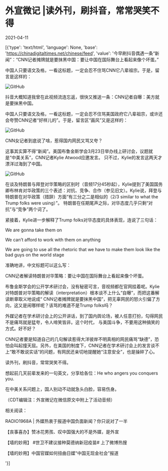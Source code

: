 # 外宣微记 | ​读外刊，刷抖音，常常哭笑不得

2021-04-11

[{'type': 'text/html', 'language': None, 'base': 'https://chinadigitaltimes.net/chinese/feed', 'value': '今早刷抖音偶遇一条“新闻”：“CNN记者摊牌就是要抹黑中国：要让中国在国际舞台上看起来像个坏蛋。”

中国人只要语文及格，一看这标题，一定会忍不住骂CNN它八辈祖宗。于是，留言是这样的：

![GitHub](https://chinadigitaltimes.net/chinese/files/2021/04/post-664664-607207092ee42.)

抖音大概知道我曾在此视频流连忘返，很快又推送一条：CNN记者自曝：美方就是要抹黑中国。

中国人只要语文及格，一看这标题，一定会忍不住骂美国政府它八辈祖宗，或许还会夸赞CNN记者“好样儿的”。于是，留言区“画风”又是这样的：

![GitHub](https://chinadigitaltimes.net/chinese/files/2021/04/post-664664-6072070b61eda.)

CNN女记者到底说了啥，惹得国内网民又骂又夸？

这事其实算不得“新闻”。美国布鲁金斯学会3月23日举办线上研讨会，议题就是“中美关系”，CNN记者Kylie Atwood应邀发言。 只不过，Kylie的发言这两天才漂洋过海到了中国。

![GitHub](https://chinadigitaltimes.net/chinese/files/2021/04/post-664664-6072070ded206.png)

在谈及特朗普与拜登对华策略的区别时（音频17分45秒起），Kylie提到了美国国务卿布林肯对华政策的三个表述：对抗、竞争、合作（参见旧文）。Kylie说，拜登与特朗普在对华政策（措辞）方面“有三分之二是相似的（2/3 similar to what the Trump folks were using）”。 特朗普在任期尾声之际，对华态度几乎只剩“对抗”与“竞争”两个词了。

紧接着，Kylie进一步解释了Trump folks对华态度的具体表现，连说了三句话：

We are gonna take them on

We can&#8217;t afford to work with them on anything

We are going to use all the rhetoric that we have to make them look like the bad guys on the world stage

准确地讲，中文标题可以这么写：

CNN记者解读特朗普对华策略：要让中国在国际舞台上看起来像个坏蛋。

布鲁金斯学会的公开学术研讨会，没有秘密可言，音视频都在官网挂着呢。Kylie对特朗普对华策略的解读（interpretation）根本谈不上什么“自曝”，而把这番解读断章取义地说成“ CNN记者摊牌就是要抹黑中国”，把无辜网民的怒火引偏了方向，这又是闹哪样呢？该骂的难道不是Trump folks吗？

外媒记者在学术研讨会上的公开讲话，到了国内舆论场，被人任意打扮，勾得网民不是痛骂就是猛夸，令人啼笑皆非。这个时代， 与美国斗争，不要用这种搞笑的方式。好不好？

CNN记者要是知道自己的几句解读惹得大洋彼岸不明真相的网民痛骂“缺德”，恐怕会叫起撞天屈。另外，在美国的制度下，CNN记者在学术研讨会上的发言谈不上“敢不敢说实话”的问题，有网民还亲切地提醒她“注意安全”，也是操碎了心。

读外刊，刷抖音，常常哭笑不得。

想起前几天前辈发来的一句英文，分享给各位：He who angers you conquers you.

在中美关系问题上，国人别动不动就急头白脸，容易伤身。

（CDT编辑注：外宣微记在微信原文中附上了活动音频）

相关阅读：





RADIO1968A | 外媒热衷于报道中国负面新闻？你只说对了一半





【丧事喜办】赞冰花男孩、叹中国强大的不是外媒，是外宣





【墙的妙用】 #世卫不建议接种莫德纳新冠疫苗# 上了微博热搜





【墙的妙用】中国官媒如何扭曲日媒“中国无现金社会”报道



'}]